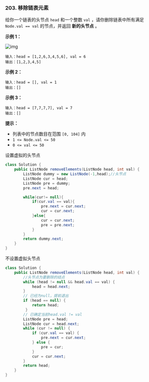 ### 203. 移除链表元素

给你一个链表的头节点 `head` 和一个整数 `val` ，请你删除链表中所有满足 `Node.val == val` 的节点，并返回 **新的头节点** 。

 

**示例 1：**

![img](https://assets.leetcode.com/uploads/2021/03/06/removelinked-list.jpg)

```
输入：head = [1,2,6,3,4,5,6], val = 6
输出：[1,2,3,4,5]
```

**示例 2：**

```
输入：head = [], val = 1
输出：[]
```

**示例 3：**

```
输入：head = [7,7,7,7], val = 7
输出：[]
```

 

**提示：**

- 列表中的节点数目在范围 `[0, 104]` 内
- `1 <= Node.val <= 50`
- `0 <= val <= 50`



设置虚拟的头节点

```java
class Solution {
    public ListNode removeElements(ListNode head, int val) {
        ListNode dummy = new ListNode(-1,head);//头节点
        ListNode cur = head;
        ListNode pre = dummy;
        pre.next = head;

        while(cur!= null){
            if(cur.val == val){
                pre.next = cur.next;
                cur = cur.next;
            }else{
                cur = cur.next;
                pre = pre.next;
            }
        }
        return dummy.next;
    }
}
```



不设置虚拟头节点

```java
class Solution {
    public ListNode removeElements(ListNode head, int val) {
        //头节点为要删除的结点
        while (head != null && head.val == val) {
            head = head.next;
        }
        // 已经为null，提前退出
        if (head == null) {
            return head;
         }
        // 已确定当前head.val != val
        ListNode pre = head;
        ListNode cur = head.next;
        while (cur != null) {
            if (cur.val == val) {
                pre.next = cur.next;
            } else {
                pre = cur;
            }
            cur = cur.next;
        }
        return head;
    }
}
```

